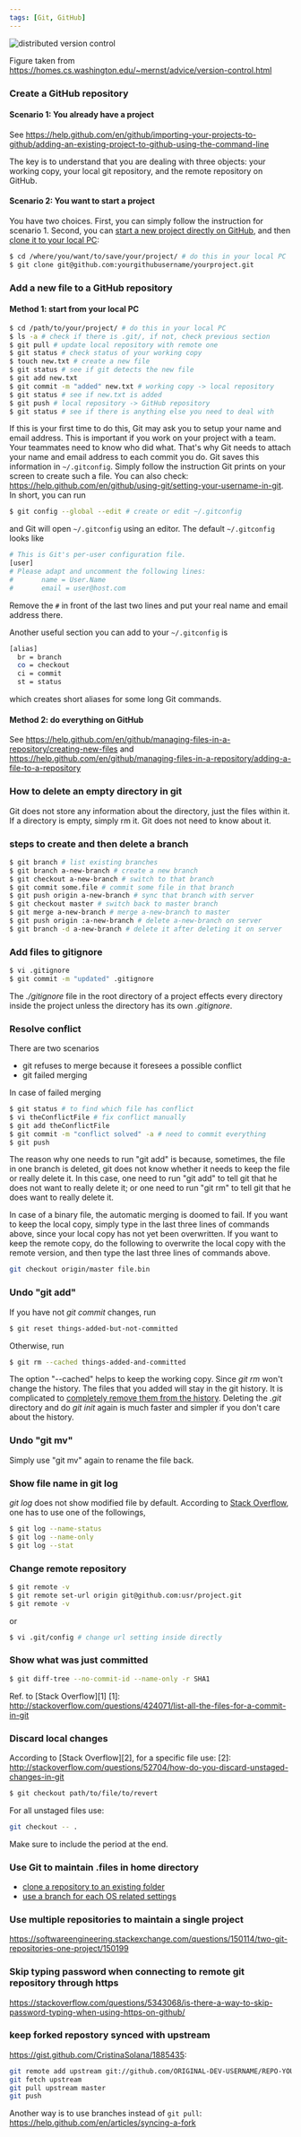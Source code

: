 ```yaml
---
tags: [Git, GitHub]
---
```


![distributed version control](https://homes.cs.washington.edu/~mernst/advice/version-control-fig3.png)

Figure taken from <https://homes.cs.washington.edu/~mernst/advice/version-control.html>

### Create a GitHub repository
#### Scenario 1: You already have a project

See <https://help.github.com/en/github/importing-your-projects-to-github/adding-an-existing-project-to-github-using-the-command-line>

The key is to understand that you are dealing with three objects: your working copy, your local git repository, and the remote repository on GitHub.

#### Scenario 2: You want to start a project

You have two choices. First, you can simply follow the instruction for scenario 1. Second, you can [start a new project directly on GitHub](https://help.github.com/en/github/getting-started-with-github/create-a-repo), and then [clone it to your local PC](https://help.github.com/en/github/creating-cloning-and-archiving-repositories/cloning-a-repository):

``` sh
$ cd /where/you/want/to/save/your/project/ # do this in your local PC
$ git clone git@github.com:yourgithubusername/yourproject.git
```

### Add a new file to a GitHub repository
#### Method 1: start from your local PC
``` sh
$ cd /path/to/your/project/ # do this in your local PC
$ ls -a # check if there is .git/, if not, check previous section
$ git pull # update local repository with remote one
$ git status # check status of your working copy
$ touch new.txt # create a new file
$ git status # see if git detects the new file
$ git add new.txt
$ git commit -m "added" new.txt # working copy -> local repository
$ git status # see if new.txt is added
$ git push # local repository -> GitHub repository
$ git status # see if there is anything else you need to deal with
```
If this is your first time to do this, Git may ask you to setup your name and email address. This is important if you work on your project with a team. Your teammates need to know who did what. That's why Git needs to attach your name and email address to each commit you do. Git saves this information in `~/.gitconfig`. Simply follow the instruction Git prints on your screen to create such a file. You can also check: <https://help.github.com/en/github/using-git/setting-your-username-in-git>. In short, you can run

```sh
$ git config --global --edit # create or edit ~/.gitconfig
```

and Git will open `~/.gitconfig` using an editor. The default `~/.gitconfig` looks like

```sh
# This is Git's per-user configuration file.
[user]
# Please adapt and uncomment the following lines:
#       name = User.Name
#       email = user@host.com
```

Remove the `#` in front of the last two lines and put your real name and email address there.

Another useful section you can add to your `~/.gitconfig` is

```sh
[alias]
  br = branch
  co = checkout
  ci = commit
  st = status
```

which creates short aliases for some long Git commands.

#### Method 2: do everything on GitHub
See <https://help.github.com/en/github/managing-files-in-a-repository/creating-new-files>
and <https://help.github.com/en/github/managing-files-in-a-repository/adding-a-file-to-a-repository>

### How to delete an empty directory in git

Git does not store any information about the directory, just the files within
it. If a directory is empty, simply rm it. Git does not need to know about it.

### steps to create and then delete a branch

~~~bash
$ git branch # list existing branches
$ git branch a-new-branch # create a new branch
$ git checkout a-new-branch # switch to that branch
$ git commit some.file # commit some file in that branch
$ git push origin a-new-branch # sync that branch with server
$ git checkout master # switch back to master branch
$ git merge a-new-branch # merge a-new-branch to master
$ git push origin :a-new-branch # delete a-new-branch on server
$ git branch -d a-new-branch # delete it after deleting it on server
~~~

### Add files to gitignore

~~~bash
$ vi .gitignore
$ git commit -m "updated" .gitignore
~~~

The *./gitignore* file in the root directory of a project effects every
directory inside the project unless the directory has its own *.gitignore*.

### Resolve conflict

There are two scenarios

- git refuses to merge because it foresees a possible conflict
- git failed merging

In case of failed merging

~~~bash
$ git status # to find which file has conflict
$ vi theConflictFile # fix conflict manually
$ git add theConflictFile
$ git commit -m "conflict solved" -a # need to commit everything
$ git push
~~~

The reason why one needs to run "git add" is because, sometimes, the file in
one branch is deleted, git does not know whether it needs to keep the file or
really delete it. In this case, one need to run "git add" to tell git that he
does not want to really delete it; or one need to run "git rm" to tell git
that he does want to really delete it.

In case of a binary file, the automatic merging is doomed to fail. If you want to keep the local copy, simply type in the last three lines of commands above, since your local copy has not yet been overwritten. If you want to keep the remote copy, do the following to overwrite the local copy with the remote version, and then type the last three lines of commands above.

```sh
git checkout origin/master file.bin
```

### Undo "git add"

If you have not *git commit* changes, run

~~~bash
$ git reset things-added-but-not-committed
~~~

Otherwise, run

~~~bash
$ git rm --cached things-added-and-committed
~~~

The option "--cached" helps to keep the working copy. Since *git rm* won't
change the history. The files that you added will stay in the git history. It
is complicated to [completely remove them from the history][sens]. Deleting the
*.git* directory and do *git init* again is much faster and simpler if you
don't care about the history.

[sens]:https://help.github.com/articles/remove-sensitive-data

### Undo "git mv"

Simply use "git mv" again to rename the file back.

### Show file name in git log

*git log* does not show modified file by default. According to [Stack
Overflow][sd], one has to use one of the followings,

~~~bash
$ git log --name-status
$ git log --name-only
$ git log --stat
~~~

[sd]:http://stackoverflow.com/questions/1230084/how-to-have-git-log-show-filenames-like-svn-log-v

### Change remote repository

~~~bash
$ git remote -v
$ git remote set-url origin git@github.com:usr/project.git
$ git remote -v
~~~

or 

~~~bash
$ vi .git/config # change url setting inside directly
~~~

### Show what was just committed

~~~bash
$ git diff-tree --no-commit-id --name-only -r SHA1
~~~

Ref. to [Stack Overflow][1]
[1]: http://stackoverflow.com/questions/424071/list-all-the-files-for-a-commit-in-git

### Discard local changes

According to [Stack Overflow][2], for a specific file use:
[2]: http://stackoverflow.com/questions/52704/how-do-you-discard-unstaged-changes-in-git

~~~bash
$ git checkout path/to/file/to/revert
~~~

For all unstaged files use:

~~~bash
git checkout -- .
~~~

Make sure to include the period at the end.

### Use Git to maintain .files in home directory

- [clone a repository to an existing folder](https://stackoverflow.com/questions/9864728/how-to-get-git-to-clone-into-current-directory)
- [use a branch for each OS related settings](https://stackoverflow.com/questions/436125/two-git-repositories-in-one-directory)

### Use multiple repositories to maintain a single project

<https://softwareengineering.stackexchange.com/questions/150114/two-git-repositories-one-project/150199>

### Skip typing password when connecting to remote git repository through https

<https://stackoverflow.com/questions/5343068/is-there-a-way-to-skip-password-typing-when-using-https-on-github/>

### keep forked repostory synced with upstream

<https://gist.github.com/CristinaSolana/1885435>:
```sh
git remote add upstream git://github.com/ORIGINAL-DEV-USERNAME/REPO-YOU-FORKED-FROM.git
git fetch upstream
git pull upstream master
git push
```

Another way is to use branches instead of `git pull`:
<https://help.github.com/en/articles/syncing-a-fork>
